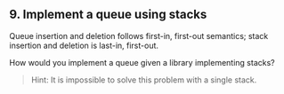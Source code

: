 ## 9. Implement a queue using stacks

Queue insertion and deletion follows first-in, first-out semantics; stack insertion and deletion is last-in, first-out.

How would you implement a queue given a library implementing stacks?

> Hint: It is impossible to solve this problem with a single stack.
